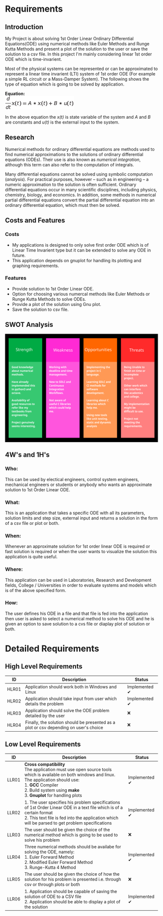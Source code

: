 # Requirements

## Introduction
My Project is about solving 1st Order Linear Ordinary Differential Equations(ODE) using numerical methods like Euler Methods and Runge Kutta Methods and present a plot of the solution to the user or save the solution to a csv file. In this project I'm mainly considering linear 1st order ODE which is  time-invarient.

Most of the physical systems can be represented or can be approximated to represent a linear time invarient (LTI) system of 1st order ODE (For example a simple RL circuit or a Mass-Damper System). The following shows the type of equation which is going to be solved by application.

**Equation:**  
<img src="../6_ImagesAndVideos/FOLODE_Eqn.png" align="center" border="0" alt=" \frac{d}{dt} x(t) = A * x(t) + B * u(t)"/>
<br/>
<br/>
In the above equation the *x(t)* is state variable of the system and *A* and *B* are constants and *u(t)* is the external input to the system.

## Research

Numerical methods for ordinary differential equations are methods used to find numerical approximations to the solutions of ordinary differential equations (ODEs). Their use is also known as *numerical integration*, although this term can also refer to the computation of integrals.

Many differential equations cannot be solved using symbolic computation (*analysis*). For practical purposes, however – such as in engineering – a numeric approximation to the solution is often sufficient.
Ordinary differential equations occur in many scientific disciplines, including physics, chemistry, biology, and economics. In addition, some methods in numerical partial differential equations convert the partial differential equation into an ordinary differential equation, which must then be solved.

## Costs and Features

### Costs
  * My applications is designed to only solve first order ODE which is of Linear Time Invarient type but it can be extended to solve any ODE in future.
  * This application depends on gnuplot for handling its plotting and graphing requirements.

### Features

  * Provide solution to 1st Order Linear ODE.
  * Option for choosing various numercal methods like Euler Methods or Runge Kutta Methods to solve ODEs.
  * Provide a plot of the solution using Gnu plot.
  * Save the solution to csv file.

## SWOT Analysis   
<img src="../6_ImagesAndVideos/Swot.svg" align="center" width="700px"/>

## 4W's and 1H's

### Who:

This can be used by electical engineers, control system engineers, mechanical engineers or students or anybody who wants an approximate solution to 1st Order Linear ODE.

### What:

This is an application that takes a specific ODE with all its parameters, solution limits and step size, external input and returns a solution in the form of a csv file or plot or both. 

### When:

Whenever an approximate solution for 1st order linear ODE is required or fast solution is required or when the user wants to visualize the solution this application is quite useful.

### Where:

This application can be used in Laboratories, Research and Development fields, College / Universities in order to evaluate systems and models which is of the above specified form.

### How:

The user defines his ODE in a file and that file is fed into the application then user is asked to select a numerical method to solve his ODE and he is given an option to save solution to a cvs file or diaplay plot of solution or both.

# Detailed Requirements

## High Level Requirements

| ID | Description | Status |
|-|-|-|
| HLR01 | Application should work both in Windows and Linux | Implemented ✔ |
| HLR02 | Application should take input from user which details the problem | Implemented ✔ |
| HLR03 | Application should solve the ODE problem detailed by the user | ❌ |
| HLR04 | Finally, the solution should be presented as a plot or csv depending on user's choice| ❌ |

## Low Level Requirements

| ID | Description | Status |
|-|-|-|
| LLR01 | **Cross compatibility** <br/> The application must use open source tools which is  available on both windows and linux. The application should use: <br/> 1. **GCC** Compiler<br/>2. Build system using **make**<br/>3. **Gnuplot** for handling plots  | Implemented ✔ |
| LLR02 | 1. The user specifies his problem specifications of 1st Order Linear ODE in a text file which is of a certain format<br/> 2. This text file is fed into the application which will be parsed to get problem specifications | Implemented ✔ |
| LLR03 | The user should be given the choice of the numerical method which is going to be used to solve his problem | ❌ |
| LLR04 | Three numerical methods should be availabe for solving the ODE, namely: <br/>1. Euler Forward Method<br/>2. Modified Euler Forward Method <br/>3. Runge-Kutta 4 Method| Implemented ✔ |
| LLR05 | The user should be given the choice of how the solution for his problem is presented i.e. through csv or through plots or both | ❌ |
| LLR06 | 1. Application should be capable of saving the solution of ODE to a CSV file<br/>2. Application should be able to display a plot of the solution<br/>| Implemented ✔ |

